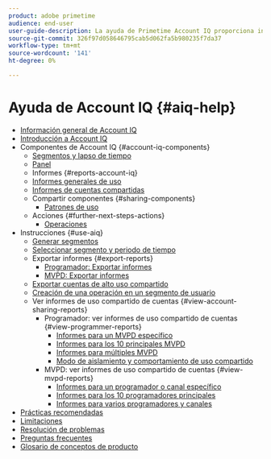 ```yaml
---
product: adobe primetime
audience: end-user
user-guide-description: La ayuda de Primetime Account IQ proporciona información sobre los componentes de Account IQ y lo acompaña a través de los recorridos de usuario para utilizar los distintos componentes.
source-git-commit: 326f97d058646795cab5d062fa5b980235f7da37
workflow-type: tm+mt
source-wordcount: '141'
ht-degree: 0%

---
```


# Ayuda de Account IQ {#aiq-help}

+ [Información general de Account IQ](/help/AccountIQ/home.md)
+ [Introducción a Account IQ](/help/AccountIQ/get-started.md)
+ Componentes de Account IQ {#account-iq-components}
   + [Segmentos y lapso de tiempo](/help/AccountIQ/segments-timeframe.md)
   + [Panel](/help/AccountIQ/dashboard.md)
   + Informes {#reports-account-iq}
   + [Informes generales de uso](/help/AccountIQ/general-usage-reports.md)
   + [Informes de cuentas compartidas](/help/AccountIQ/shared-acc-reports.md)
   + Compartir componentes {#sharing-components}
      + [Patrones de uso](/help/AccountIQ/usage-patterns.md)
   + Acciones {#further-next-steps-actions}
      + [Operaciones](/help/AccountIQ/operations.md)
+ Instrucciones {#use-aiq}
   + [Generar segmentos](/help/AccountIQ/build-segment.md)
   + [Seleccionar segmento y periodo de tiempo](/help/AccountIQ/howto-select-segment-timeframe.md)
   + Exportar informes {#export-reports}
      + [Programador: Exportar informes](/help/AccountIQ/export-segment-metrics-progr.md)
      + [MVPD: Exportar informes](/help/AccountIQ/export-segment-metrics-mvpd.md)
   + [Exportar cuentas de alto uso compartido](/help/AccountIQ/export-acc-information.md)
   + [Creación de una operación en un segmento de usuario](/help/AccountIQ/operation-affecting-user-segment.md)
   + Ver informes de uso compartido de cuentas {#view-account-sharing-reports}
      + Programador: ver informes de uso compartido de cuentas {#view-programmer-reports}
         + [Informes para un MVPD específico](/help/AccountIQ/reports-for-specific-mvpds.md)
         + [Informes para los 10 principales MVPD](/help/AccountIQ/top-10-mvpd-reports.md)
         + [Informes para múltiples MVPD](viewrep-multiple-mvpd.md)
         + [Modo de aislamiento y comportamiento de uso compartido](/help/AccountIQ/isolation-mode.md)
      + MVPD: ver informes de uso compartido de cuentas {#view-mvpd-reports}
         + [Informes para un programador o canal específico](/help/AccountIQ/reports-for-specific-programmers.md)
         + [Informes para los 10 programadores principales](/help/AccountIQ/top-10-programmer-reports.md)
         + [Informes para varios programadores y canales](viewrep-multiple-programmer.md)
+ [Prácticas recomendadas](/help/AccountIQ/best-practices.md)
+ [Limitaciones](/help/AccountIQ/limitations.md)
+ [Resolución de problemas](/help/AccountIQ/troubleshoot.md)
+ [Preguntas frecuentes](/help/AccountIQ/faq.md)
+ [Glosario de conceptos de producto](/help/AccountIQ/product-concepts.md)